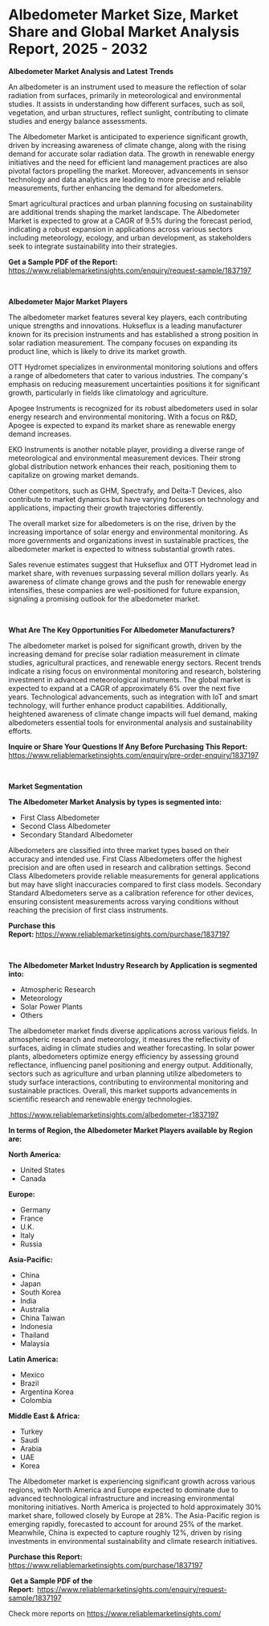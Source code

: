 <p><h1>Albedometer Market Size, Market Share and Global Market Analysis Report, 2025 - 2032</h1></p><p><strong>Albedometer Market Analysis and Latest Trends</strong></p>
<p><p>An albedometer is an instrument used to measure the reflection of solar radiation from surfaces, primarily in meteorological and environmental studies. It assists in understanding how different surfaces, such as soil, vegetation, and urban structures, reflect sunlight, contributing to climate studies and energy balance assessments.</p><p>The Albedometer Market is anticipated to experience significant growth, driven by increasing awareness of climate change, along with the rising demand for accurate solar radiation data. The growth in renewable energy initiatives and the need for efficient land management practices are also pivotal factors propelling the market. Moreover, advancements in sensor technology and data analytics are leading to more precise and reliable measurements, further enhancing the demand for albedometers.</p><p>Smart agricultural practices and urban planning focusing on sustainability are additional trends shaping the market landscape. The Albedometer Market is expected to grow at a CAGR of 9.5% during the forecast period, indicating a robust expansion in applications across various sectors including meteorology, ecology, and urban development, as stakeholders seek to integrate sustainability into their strategies.</p></p>
<p><strong>Get a Sample PDF of the Report:&nbsp;</strong> <a href="https://www.reliablemarketinsights.com/enquiry/request-sample/1837197?utm_campaign=3264&utm_medium=2&utm_source=Github&utm_content=ia&utm_term=11042025&utm_id=albedometer">https://www.reliablemarketinsights.com/enquiry/request-sample/1837197</a></p>
<p>&nbsp;</p>
<p><strong>Albedometer Major Market Players</strong></p>
<p><p>The albedometer market features several key players, each contributing unique strengths and innovations. Hukseflux is a leading manufacturer known for its precision instruments and has established a strong position in solar radiation measurement. The company focuses on expanding its product line, which is likely to drive its market growth.</p><p>OTT Hydromet specializes in environmental monitoring solutions and offers a range of albedometers that cater to various industries. The company's emphasis on reducing measurement uncertainties positions it for significant growth, particularly in fields like climatology and agriculture.</p><p>Apogee Instruments is recognized for its robust albedometers used in solar energy research and environmental monitoring. With a focus on R&D, Apogee is expected to expand its market share as renewable energy demand increases.</p><p>EKO Instruments is another notable player, providing a diverse range of meteorological and environmental measurement devices. Their strong global distribution network enhances their reach, positioning them to capitalize on growing market demands.</p><p>Other competitors, such as GHM, Spectrafy, and Delta-T Devices, also contribute to market dynamics but have varying focuses on technology and applications, impacting their growth trajectories differently.</p><p>The overall market size for albedometers is on the rise, driven by the increasing importance of solar energy and environmental monitoring. As more governments and organizations invest in sustainable practices, the albedometer market is expected to witness substantial growth rates.</p><p>Sales revenue estimates suggest that Hukseflux and OTT Hydromet lead in market share, with revenues surpassing several million dollars yearly. As awareness of climate change grows and the push for renewable energy intensifies, these companies are well-positioned for future expansion, signaling a promising outlook for the albedometer market.</p></p>
<p>&nbsp;</p>
<p><strong>What Are The Key Opportunities For Albedometer Manufacturers?</strong></p>
<p><p>The albedometer market is poised for significant growth, driven by the increasing demand for precise solar radiation measurement in climate studies, agricultural practices, and renewable energy sectors. Recent trends indicate a rising focus on environmental monitoring and research, bolstering investment in advanced meteorological instruments. The global market is expected to expand at a CAGR of approximately 6% over the next five years. Technological advancements, such as integration with IoT and smart technology, will further enhance product capabilities. Additionally, heightened awareness of climate change impacts will fuel demand, making albedometers essential tools for environmental analysis and sustainability efforts.</p></p>
<p><strong>Inquire or Share Your Questions If Any Before Purchasing This Report:</strong> <a href="https://www.reliablemarketinsights.com/enquiry/pre-order-enquiry/1837197?utm_campaign=3264&utm_medium=2&utm_source=Github&utm_content=ia&utm_term=11042025&utm_id=albedometer">https://www.reliablemarketinsights.com/enquiry/pre-order-enquiry/1837197</a></p>
<p>&nbsp;</p>
<p><strong>Market Segmentation</strong></p>
<p><strong>The Albedometer Market Analysis by types is segmented into:</strong></p>
<p><ul><li>First Class Albedometer</li><li>Second Class Albedometer</li><li>Secondary Standard Albedometer</li></ul></p>
<p><p>Albedometers are classified into three market types based on their accuracy and intended use. First Class Albedometers offer the highest precision and are often used in research and calibration settings. Second Class Albedometers provide reliable measurements for general applications but may have slight inaccuracies compared to first class models. Secondary Standard Albedometers serve as a calibration reference for other devices, ensuring consistent measurements across varying conditions without reaching the precision of first class instruments.</p></p>
<p><strong>Purchase this Report:&nbsp;</strong><a href="https://www.reliablemarketinsights.com/purchase/1837197?utm_campaign=3264&utm_medium=2&utm_source=Github&utm_content=ia&utm_term=11042025&utm_id=albedometer">https://www.reliablemarketinsights.com/purchase/1837197</a></p>
<p>&nbsp;</p>
<p><strong>The Albedometer Market Industry Research by Application is segmented into:</strong></p>
<p><ul><li>Atmospheric Research</li><li>Meteorology</li><li>Solar Power Plants</li><li>Others</li></ul></p>
<p><p>The albedometer market finds diverse applications across various fields. In atmospheric research and meteorology, it measures the reflectivity of surfaces, aiding in climate studies and weather forecasting. In solar power plants, albedometers optimize energy efficiency by assessing ground reflectance, influencing panel positioning and energy output. Additionally, sectors such as agriculture and urban planning utilize albedometers to study surface interactions, contributing to environmental monitoring and sustainable practices. Overall, this market supports advancements in scientific research and renewable energy technologies.</p></p>
<p><a href="https://www.reliablemarketinsights.com/albedometer-r1837197?utm_campaign=3264&utm_medium=2&utm_source=Github&utm_content=ia&utm_term=11042025&utm_id=albedometer">&nbsp;https://www.reliablemarketinsights.com/albedometer-r1837197</a></p>
<p><strong>In terms of Region, the Albedometer Market Players available by Region are:</strong></p>
<p>
    <p> <strong> North America: </strong>
        <ul>
            <li>United States</li>
            <li>Canada</li>
        </ul>
        </p> 
    <p> <strong> Europe: </strong>
        <ul>
            <li>Germany</li>
            <li>France</li>
            <li>U.K.</li>
            <li>Italy</li>
            <li>Russia</li>
        </ul>
        </p> 
    <p> <strong> Asia-Pacific: </strong>
        <ul>
            <li>China</li>
            <li>Japan</li>
            <li>South Korea</li>
            <li>India</li>
            <li>Australia</li>
            <li>China Taiwan</li>
            <li>Indonesia</li>
            <li>Thailand</li>
            <li>Malaysia</li>
        </ul>
        </p> 
    <p> <strong> Latin America: </strong>
        <ul>
            <li>Mexico</li>
            <li>Brazil</li>
            <li>Argentina Korea</li>
            <li>Colombia</li>
        </ul>
        </p> 
    <p> <strong> Middle East & Africa: </strong>
        <ul>
            <li>Turkey</li>
            <li>Saudi</li>
            <li>Arabia</li>
            <li>UAE</li>
            <li>Korea</li>
        </ul>
    </p>
    </p>
<p><p>The Albedometer market is experiencing significant growth across various regions, with North America and Europe expected to dominate due to advanced technological infrastructure and increasing environmental monitoring initiatives. North America is projected to hold approximately 30% market share, followed closely by Europe at 28%. The Asia-Pacific region is emerging rapidly, forecasted to account for around 25% of the market. Meanwhile, China is expected to capture roughly 12%, driven by rising investments in environmental sustainability and climate research initiatives.</p></p>
<p><strong>Purchase this Report: </strong><a href="https://www.reliablemarketinsights.com/purchase/1837197?utm_campaign=3264&utm_medium=2&utm_source=Github&utm_content=ia&utm_term=11042025&utm_id=albedometer">https://www.reliablemarketinsights.com/purchase/1837197</a></p>
<p>&nbsp;<strong>Get a Sample PDF of the Report:&nbsp;&nbsp;</strong><a href="https://www.reliablemarketinsights.com/enquiry/request-sample/1837197?utm_campaign=3264&utm_medium=2&utm_source=Github&utm_content=ia&utm_term=11042025&utm_id=albedometer">https://www.reliablemarketinsights.com/enquiry/request-sample/1837197</a></p>
<p><strong></strong></p>
<p>Check more reports on <a href="https://www.reliablemarketinsights.com/?utm_campaign=3264&utm_medium=2&utm_source=Github&utm_content=ia&utm_term=11042025&utm_id=albedometer">https://www.reliablemarketinsights.com/</a></p>